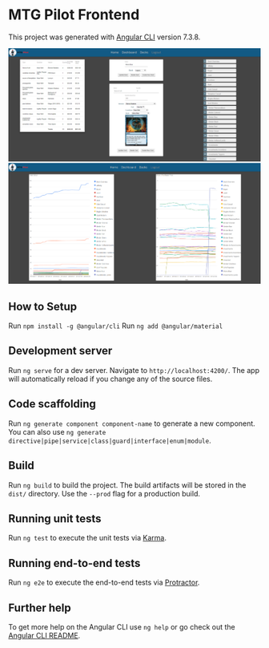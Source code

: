 # MTG Pilot Frontend

This project was generated with [Angular CLI](https://github.com/angular/angular-cli) version 7.3.8.

![alt text](https://raw.githubusercontent.com/lewiskeifer/Finance-Manager-Frontend/master/src/assets/img/1.PNG)
![alt text](https://raw.githubusercontent.com/lewiskeifer/Finance-Manager-Frontend/master/src/assets/img/2.PNG)


## How to Setup

Run `npm install -g @angular/cli`
Run `ng add @angular/material`

## Development server

Run `ng serve` for a dev server. Navigate to `http://localhost:4200/`. The app will automatically reload if you change any of the source files.

## Code scaffolding

Run `ng generate component component-name` to generate a new component. You can also use `ng generate directive|pipe|service|class|guard|interface|enum|module`.

## Build

Run `ng build` to build the project. The build artifacts will be stored in the `dist/` directory. Use the `--prod` flag for a production build.

## Running unit tests

Run `ng test` to execute the unit tests via [Karma](https://karma-runner.github.io).

## Running end-to-end tests

Run `ng e2e` to execute the end-to-end tests via [Protractor](http://www.protractortest.org/).

## Further help

To get more help on the Angular CLI use `ng help` or go check out the [Angular CLI README](https://github.com/angular/angular-cli/blob/master/README.md).
